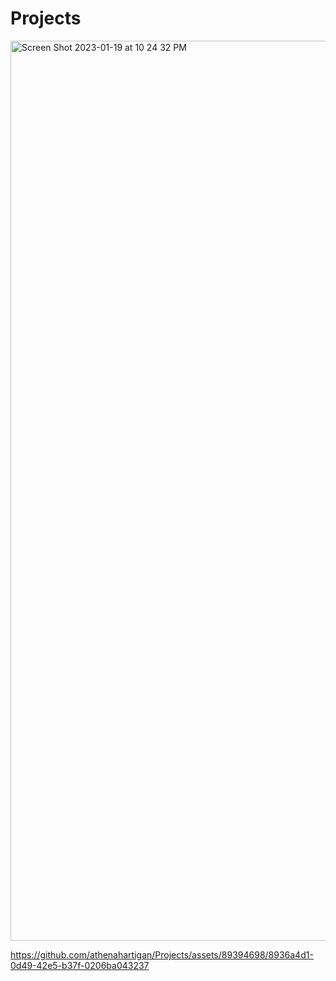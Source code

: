 # Projects

<img width="1440" alt="Screen Shot 2023-01-19 at 10 24 32 PM" src="https://user-images.githubusercontent.com/89394698/213611327-29f51484-d4ca-4bc4-9ace-d52751377fb0.png">

https://github.com/athenahartigan/Projects/assets/89394698/8936a4d1-0d49-42e5-b37f-0206ba043237

